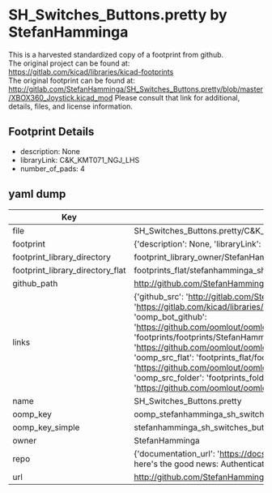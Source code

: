 # SH_Switches_Buttons.pretty by StefanHamminga  
This is a harvested standardized copy of a footprint from github.  
The original project can be found at:  
https://gitlab.com/kicad/libraries/kicad-footprints  
The original footprint can be found at:
http://gitlab.com/StefanHamminga/SH_Switches_Buttons.pretty/blob/master/XBOX360_Joystick.kicad_mod
Please consult that link for additional, details, files, and license information.  
## Footprint Details
* description: None  
* libraryLink: C&K_KMT071_NGJ_LHS  
* number_of_pads: 4  
## yaml dump  
| Key | Value |  
| --- | --- |  
| file | SH_Switches_Buttons.pretty/C&K_KMT071_NGJ_LHS.kicad_mod |  
| footprint | {'description': None, 'libraryLink': 'C&K_KMT071_NGJ_LHS', 'number_of_pads': 4} |  
| footprint_library_directory | footprint_library_owner/StefanHamminga_SH_Switches_Buttons.pretty |  
| footprint_library_directory_flat | footprints_flat/stefanhamminga_sh_switches_buttons_c&k_kmt071_ngj_lhs/working |  
| github_path | http://github.com/StefanHamminga/SH_Switches_Buttons.pretty/blob/master/C&K_KMT071_NGJ_LHS.kicad_mod |  
| links | {'github_src': 'http://gitlab.com/StefanHamminga/SH_Switches_Buttons.pretty/blob/master/XBOX360_Joystick.kicad_mod', 'github_src_repo': 'https://gitlab.com/kicad/libraries/kicad-footprints', 'oomp_bot': 'footprints/stefanhamminga_sh_switches_buttons_c&k_kmt071_ngj_lhs/working', 'oomp_bot_github': 'https://github.com/oomlout/oomlout_oomp_footprint_bot/tree/main/footprints/stefanhamminga_sh_switches_buttons_c&k_kmt071_ngj_lhs/working', 'oomp_doc': 'footprints/footprints/StefanHamminga/SH_Switches_Buttons/C&K_KMT071_NGJ_LHS/working/', 'oomp_doc_github': 'https://github.com/oomlout/oomlout_oomp_footprint_doc/tree/main/footprints/footprints/StefanHamminga/SH_Switches_Buttons/C&K_KMT071_NGJ_LHS/working', 'oomp_src_flat': 'footprints_flat/footprints_flat/stefanhamminga_sh_switches_buttons_c&k_kmt071_ngj_lhs/working', 'oomp_src_flat_github': 'https://github.com/oomlout/oomlout_oomp_footprint_src/tree/main/footprints_flat/stefanhamminga_sh_switches_buttons_c&k_kmt071_ngj_lhs/working', 'oomp_src_folder': 'footprints_folder/footprints_folder/StefanHamminga/SH_Switches_Buttons/C&K_KMT071_NGJ_LHS/working', 'oomp_src_folder_github': 'https://github.com/oomlout/oomlout_oomp_footprint_src/tree/main/footprints_folder/StefanHamminga/SH_Switches_Buttons/C&K_KMT071_NGJ_LHS/working'} |  
| name | SH_Switches_Buttons.pretty |  
| oomp_key | oomp_stefanhamminga_sh_switches_buttons_c&k_kmt071_ngj_lhs |  
| oomp_key_simple | stefanhamminga_sh_switches_buttons_c&k_kmt071_ngj_lhs |  
| owner | StefanHamminga |  
| repo | {'documentation_url': 'https://docs.github.com/rest/overview/resources-in-the-rest-api#rate-limiting', 'message': "API rate limit exceeded for 84.66.173.59. (But here's the good news: Authenticated requests get a higher rate limit. Check out the documentation for more details.)"} |  
| url | http://github.com/StefanHamminga/SH_Switches_Buttons.pretty |  

